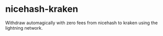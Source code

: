 # nicehash-kraken
Withdraw automagically with zero fees from nicehash to kraken using the lightning network.
